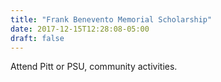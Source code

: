 ```yaml
---
title: "Frank Benevento Memorial Scholarship"
date: 2017-12-15T12:28:08-05:00
draft: false
---
```


Attend Pitt or PSU, community activities.

